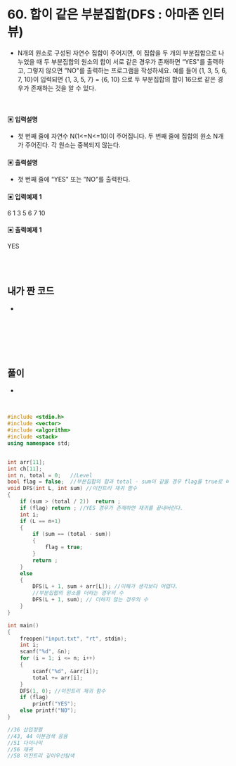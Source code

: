 # 60. 합이 같은 부분집합(DFS : 아마존 인터뷰)


* N개의 원소로 구성된 자연수 집합이 주어지면, 이 집합을 두 개의 부분집합으로 나누었을 때 
두 부분집합의 원소의 합이 서로 같은 경우가 존재하면 “YES"를 출력하고, 그렇지 않으면 
”NO"를 출력하는 프로그램을 작성하세요.
예를 들어 {1, 3, 5, 6, 7, 10}이 입력되면 {1, 3, 5, 7} = {6, 10} 으로 두 부분집합의 합이 
16으로 같은 경우가 존재하는 것을 알 수 있다.

<br/>

#### ▣ 입력설명

* 첫 번째 줄에 자연수 N(1<=N<=10)이 주어집니다.
두 번째 줄에 집합의 원소 N개가 주어진다. 각 원소는 중복되지 않는다.



#### ▣ 출력설명

* 첫 번째 줄에 “YES" 또는 ”NO"를 출력한다.


#### ▣ 입력예제 1
6
1 3 5 6 7 10


#### ▣ 출력예제 1
YES

<br/>
<br/>


## 내가 짠 코드
*

<br/>

```c++


```


<br><br> 

## 풀이
*  

<br/>

```c++
#include <stdio.h>
#include <vector>
#include <algorithm>
#include <stack>
using namespace std;


int arr[11];
int ch[11];
int n, total = 0;	//Level
bool flag = false;	//부분집합의 합과 total - sum이 같을 경우 flag를 true로 바꿔줌.
void DFS(int L, int sum) //이진트리 재귀 함수 
{
	if (sum > (total / 2))	return ;
	if (flag) return ; //YES 경우가 존재하면 재귀를 끝내버린다. 
	int i;
	if (L == n+1)
	{
		if (sum == (total - sum))
		{
			flag = true;
		}
		return ;
	}
	else
	{
		DFS(L + 1, sum + arr[L]); //이해가 생각보다 어렵다. 
		//부분집합의 원소를 더하는 경우의 수 
		DFS(L + 1, sum); // 더하지 않는 경우의 수 
	}
}

int main()
{
	freopen("input.txt", "rt", stdin);
	int i;
	scanf("%d", &n);
	for (i = 1; i <= n; i++)
	{
		scanf("%d", &arr[i]);
		total += arr[i];
	}
	DFS(1, 0); //이진트리 재귀 함수
	if (flag)
		printf("YES");
	else printf("NO");
}

//36 삽입정렬 
//43, 44 이분검색 응용 
//51 다이나믹 
//56 재귀
//58 이진트리 깊이우선탐색 
```
